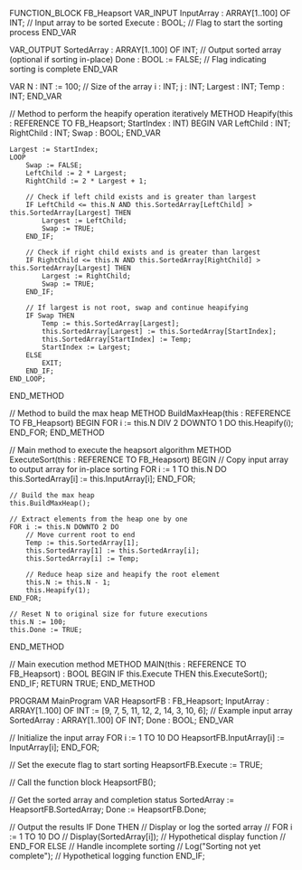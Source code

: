 FUNCTION_BLOCK FB_Heapsort
VAR_INPUT
    InputArray : ARRAY[1..100] OF INT; // Input array to be sorted
    Execute : BOOL; // Flag to start the sorting process
END_VAR

VAR_OUTPUT
    SortedArray : ARRAY[1..100] OF INT; // Output sorted array (optional if sorting in-place)
    Done : BOOL := FALSE; // Flag indicating sorting is complete
END_VAR

VAR
    N : INT := 100; // Size of the array
    i : INT;
    j : INT;
    Largest : INT;
    Temp : INT;
END_VAR

// Method to perform the heapify operation iteratively
METHOD Heapify(this : REFERENCE TO FB_Heapsort; StartIndex : INT)
BEGIN
    VAR
        LeftChild : INT;
        RightChild : INT;
        Swap : BOOL;
    END_VAR

    Largest := StartIndex;
    LOOP
        Swap := FALSE;
        LeftChild := 2 * Largest;
        RightChild := 2 * Largest + 1;

        // Check if left child exists and is greater than largest
        IF LeftChild <= this.N AND this.SortedArray[LeftChild] > this.SortedArray[Largest] THEN
            Largest := LeftChild;
            Swap := TRUE;
        END_IF;

        // Check if right child exists and is greater than largest
        IF RightChild <= this.N AND this.SortedArray[RightChild] > this.SortedArray[Largest] THEN
            Largest := RightChild;
            Swap := TRUE;
        END_IF;

        // If largest is not root, swap and continue heapifying
        IF Swap THEN
            Temp := this.SortedArray[Largest];
            this.SortedArray[Largest] := this.SortedArray[StartIndex];
            this.SortedArray[StartIndex] := Temp;
            StartIndex := Largest;
        ELSE
            EXIT;
        END_IF;
    END_LOOP;
END_METHOD

// Method to build the max heap
METHOD BuildMaxHeap(this : REFERENCE TO FB_Heapsort)
BEGIN
    FOR i := this.N DIV 2 DOWNTO 1 DO
        this.Heapify(i);
    END_FOR;
END_METHOD

// Main method to execute the heapsort algorithm
METHOD ExecuteSort(this : REFERENCE TO FB_Heapsort)
BEGIN
    // Copy input array to output array for in-place sorting
    FOR i := 1 TO this.N DO
        this.SortedArray[i] := this.InputArray[i];
    END_FOR;

    // Build the max heap
    this.BuildMaxHeap();

    // Extract elements from the heap one by one
    FOR i := this.N DOWNTO 2 DO
        // Move current root to end
        Temp := this.SortedArray[1];
        this.SortedArray[1] := this.SortedArray[i];
        this.SortedArray[i] := Temp;

        // Reduce heap size and heapify the root element
        this.N := this.N - 1;
        this.Heapify(1);
    END_FOR;

    // Reset N to original size for future executions
    this.N := 100;
    this.Done := TRUE;
END_METHOD

// Main execution method
METHOD MAIN(this : REFERENCE TO FB_Heapsort) : BOOL
BEGIN
    IF this.Execute THEN
        this.ExecuteSort();
    END_IF;
    RETURN TRUE;
END_METHOD

PROGRAM MainProgram
VAR
    HeapsortFB : FB_Heapsort;
    InputArray : ARRAY[1..100] OF INT := [9, 7, 5, 11, 12, 2, 14, 3, 10, 6]; // Example input array
    SortedArray : ARRAY[1..100] OF INT;
    Done : BOOL;
END_VAR

// Initialize the input array
FOR i := 1 TO 10 DO
    HeapsortFB.InputArray[i] := InputArray[i];
END_FOR;

// Set the execute flag to start sorting
HeapsortFB.Execute := TRUE;

// Call the function block
HeapsortFB();

// Get the sorted array and completion status
SortedArray := HeapsortFB.SortedArray;
Done := HeapsortFB.Done;

// Output the results
IF Done THEN
    // Display or log the sorted array
    // FOR i := 1 TO 10 DO
    //     Display(SortedArray[i]); // Hypothetical display function
    // END_FOR
ELSE
    // Handle incomplete sorting
    // Log("Sorting not yet complete"); // Hypothetical logging function
END_IF;
